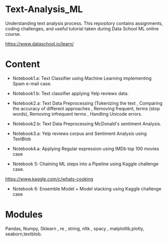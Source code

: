 # Text-Analysis_ML

Understanding text analysis process. This repository contains assignments, coding challenges, and useful tutorial taken during Data School ML online course.

https://www.dataschool.io/learn/ 

# Content

- Notebook1.a: Text Classifier using Machine Learning implementing Spam e-mail case. <br>

- Notebook1.b: Text classifier applying Yelp reviews data.<br>

- Notebook2.a: Text Data Preprocessing (Tokenizing the text , Comparing the accuracy of different approaches , Removing frequent, terms (stop words), Removing infrequent terms , Handling Unicode errors.<br>

- Notebook2.b: Text Data Preprocessing McDonald's sentiment Analysis.<br>

- Notebook3.a: Yelp reviews corpus and Sentiment Analysis using TextBlob

- Notebook4.a: Applying Regular expression using IMDb top 100 movies case

- Notebook 5: Chaining ML steps into a Pipeline using Kaggle challenge case.

https://www.kaggle.com/c/whats-cooking

- Notebook 6: Ensemble Model + Model stacking using Kaggle challenge case


# Modules

Pandas, Numpy, Sklearn , re , string, nltk , spacy , matplotlib,plotly, seaborn,textblob.
